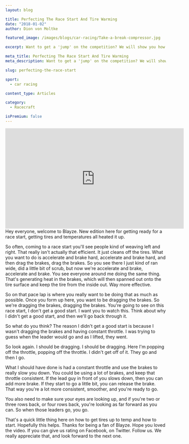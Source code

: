 ```yaml
---
layout: blog

title: Perfecting The Race Start And Tire Warming
date: "2018-01-02"
author: Dion von Moltke

featured_image: /images/blogs/car-racing/Take-a-break-compressor.jpg

excerpt: Want to get a 'jump' on the competition? We will show you how to make up the most ground with techniques before the green flag even waves and on that run down to turn 1!

meta_title: Perfecting The Race Start And Tire Warming
meta_description: Want to get a 'jump' on the competition? We will show you how to make up the most ground with techniques before the green flag even waves and on that run down to turn 1!

slug: perfecting-the-race-start

sport:
  - car racing

content_type: Articles

category:
  - Racecraft

isPremium: false
---
```


<iframe title="Blog iFrame" id="videoIframe" width="560" height="315" src="https://www.youtube.com/embed/6R5G47wO_Vw" frameborder="0" allow="accelerometer; autoplay; encrypted-media; gyroscope; picture-in-picture" allowfullscreen></iframe>
Hey everyone, welcome to Blayze. New edition here for getting ready for a race start, getting tires and temperatures all heated it up.

So often, coming to a race start you'll see people kind of weaving left and right. That really isn't actually that efficient. It just cleans off the tires. What you want to do is accelerate and brake hard, accelerate and brake hard, and then drag the brakes, drag the brakes. So you see there I just kind of ran wide, did a little bit of scrub, but now we're accelerate and brake, accelerate and brake. You see everyone around me doing the same thing. That's generating heat in the brakes, which will then spanned out onto the tire surface and keep the tire from the inside out. Way more effective.

So on that pace lap is where you really want to be doing that as much as possible. Once you form up here, you want to be dragging the brakes. So we're dragging the brakes, dragging the brakes. You're going to see on this race start, I don't get a good start. I want you to watch this. Think about why I didn't get a good start, and then we'll go back through it.

So what do you think? The reason I didn't get a good start is because I wasn't dragging the brakes and having constant throttle. I was trying to guess when the leader would go and as I lifted, they went.

So look again. I should be dragging. I should be dragging. Here I'm popping off the throttle, popping off the throttle. I didn't get off of it. They go and then I go.

What I should have done is had a constant throttle and use the brakes to really slow you down. You could be using a lot of brakes, and keep that throttle consistent. If the lead guy in front of you slows down, then you can add more brake. If they start to go a little bit, you can release the brake. That way you're a lot more consistent, smoother, and you're ready to go.

You also need to make sure your eyes are looking up, and if you're two or three rows back, or four rows back, you're looking as far forward as you can. So when those leaders go, you go.

That's a quick little thing here on how to get tires up to temp and how to start. Hopefully this helps. Thanks for being a fan of Blayze. Hope you loved the video. If you can give us rating on Facebook, on Twitter. Follow us. We really appreciate that, and look forward to the next one.
